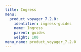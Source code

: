 ```yaml
---
title: Ingress
menu:
  product_voyager_7.2.0:
    identifier: ingress-guides
    name: Ingress
    parent: guides
    weight: 100
menu_name: product_voyager_7.2.0
---
```

